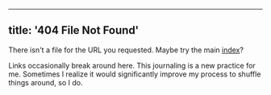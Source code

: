 <!--
Copyright (c) 2022 Sam Blenny
SPDX-License-Identifier: CC-BY-NC-SA-4.0
-->

---
title: '404 File Not Found'
---

There isn't a file for the URL you requested. Maybe try the main
[index](/markab-dev-journal/)?

Links occasionally break around here. This journaling is a new practice for me.
Sometimes I realize it would significantly improve my process to shuffle things
around, so I do.
